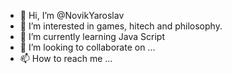 - 👋 Hi, I’m @NovikYaroslav
- 👀 I’m interested in games, hitech and philosophy.
- 🌱 I’m currently learning Java Script
- 💞️ I’m looking to collaborate on ...
- 📫 How to reach me ...

<!---
NovikYaroslav/NovikYaroslav is a ✨ special ✨ repository because its `README.md` (this file) appears on your GitHub profile.
You can click the Preview link to take a look at your changes.
--->
